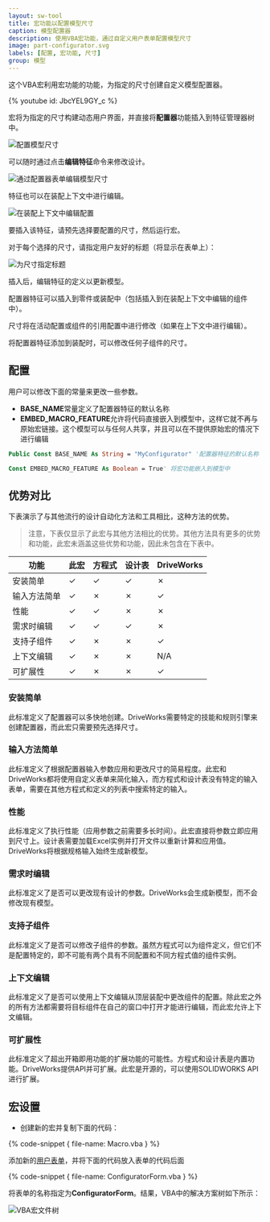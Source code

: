 ```yaml
---
layout: sw-tool
title: 宏功能以配置模型尺寸
caption: 模型配置器
description: 使用VBA宏功能，通过自定义用户表单配置模型尺寸
image: part-configurator.svg
labels: [配置, 宏功能, 尺寸]
group: 模型
---
```

这个VBA宏利用宏功能的功能，为指定的尺寸创建自定义模型配置器。

{% youtube id: JbcYEL9GY_c %}

宏将为指定的尺寸构建动态用户界面，并直接将**配置器**功能插入到特征管理器树中。

![配置模型尺寸](configuring-model.png)

可以随时通过点击**编辑特征**命令来修改设计。

![通过配置器表单编辑模型尺寸](edit-feature.png)

特征也可以在装配上下文中进行编辑。

![在装配上下文中编辑配置](in-context-editing.png)

要插入该特征，请预先选择要配置的尺寸，然后运行宏。

对于每个选择的尺寸，请指定用户友好的标题（将显示在表单上）：

![为尺寸指定标题](specify-dimension-title.png)

插入后，编辑特征的定义以更新模型。

配置器特征可以插入到零件或装配中（包括插入到在装配上下文中编辑的组件中）。

尺寸将在活动配置或组件的引用配置中进行修改（如果在上下文中进行编辑）。

将配置器特征添加到装配时，可以修改任何子组件的尺寸。

## 配置

用户可以修改下面的常量来更改一些参数。

* **BASE_NAME**常量定义了配置器特征的默认名称
* **EMBED_MACRO_FEATURE**允许将代码直接嵌入到模型中，这样它就不再与原始宏链接。这个模型可以与任何人共享，并且可以在不提供原始宏的情况下进行编辑

~~~ vb
Public Const BASE_NAME As String = "MyConfigurator" '配置器特征的默认名称

Const EMBED_MACRO_FEATURE As Boolean = True' 将宏功能嵌入到模型中
~~~

## 优势对比

下表演示了与其他流行的设计自动化方法和工具相比，这种方法的优势。

> 注意，下表仅显示了此宏与其他方法相比的优势。其他方法具有更多的优势和功能，此宏未涵盖这些优势和功能，因此未包含在下表中。

| 功能  | 此宏 | 方程式  | 设计表  | DriveWorks |
|---|---|---|---|---|
| 安装简单  | &check;  | &check;  | &check;  | &cross;  |
| 输入方法简单  | &check;  | &cross;  | &cross;  | &check;  |
| 性能  | &check;  | &check;  | &cross;  | &cross;  |
| 需求时编辑  | &check;  | &check;  | &check;  | &cross;  |
| 支持子组件  | &check;  | &cross;  | &cross;  | &check;  |
| 上下文编辑  | &check;  | &cross;  | &cross;  | N/A  |
| 可扩展性  | &check;  | &cross;  | &cross;  | &check;  |

### 安装简单

此标准定义了配置器可以多快地创建。DriveWorks需要特定的技能和规则引擎来创建配置器，而此宏只需要预先选择尺寸。

### 输入方法简单

此标准定义了根据配置器输入参数应用和更改尺寸的简易程度。此宏和DriveWorks都将使用自定义表单来简化输入，而方程式和设计表没有特定的输入表单，需要在其他方程式和定义的列表中搜索特定的输入。

### 性能

此标准定义了执行性能（应用参数之前需要多长时间）。此宏直接将参数立即应用到尺寸上。设计表需要加载Excel实例并打开文件以重新计算和应用值。DriveWorks将根据规格输入始终生成新模型。

### 需求时编辑

此标准定义了是否可以更改现有设计的参数。DriveWorks会生成新模型，而不会修改现有模型。

### 支持子组件

此标准定义了是否可以修改子组件的参数。虽然方程式可以为组件定义，但它们不是配置特定的，即不可能有两个具有不同配置和不同方程式值的组件实例。

### 上下文编辑

此标准定义了是否可以使用上下文编辑从顶层装配中更改组件的配置。除此宏之外的所有方法都需要将目标组件在自己的窗口中打开才能进行编辑，而此宏允许上下文编辑。

### 可扩展性

此标准定义了超出开箱即用功能的扩展功能的可能性。方程式和设计表是内置功能。DriveWorks提供API并可扩展。此宏是开源的，可以使用SOLIDWORKS API进行扩展。

## 宏设置

* 创建新的宏并复制下面的代码：

{% code-snippet { file-name: Macro.vba } %}

添加新的[用户表单](/visual-basic/user-forms/)，并将下面的代码放入表单的代码后面

{% code-snippet { file-name: ConfiguratorForm.vba } %}

将表单的名称指定为**ConfiguratorForm**。结果，VBA中的解决方案树如下所示：

![VBA宏文件树](vba-solution-tree.png)